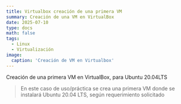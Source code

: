 ```yaml
---
title: Virtualbox creación de una primera VM
summary: Creación de una VM en VirtualBox
date: 2025-07-10
type: docs
math: false
tags:
  - Linux
  - Virtualización
image:
  caption: 'Creación de VM en Virtualbox'
---
```


Creación de una primera VM en VirtualBox, para Ubuntu 20.04LTS

> En este caso de uso/práctica se crea una primera VM donde se instalará Ubuntu 20.04 LTS, según requerimiento solicitado
>
